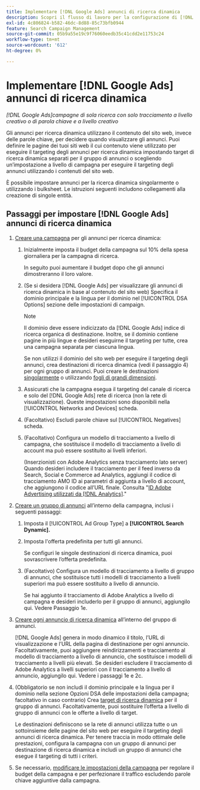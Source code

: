 ```yaml
---
title: Implementare [!DNL Google Ads] annunci di ricerca dinamica
description: Scopri il flusso di lavoro per la configurazione di [!DNL Google Ads] annunci di ricerca dinamica.
exl-id: 4c806824-b582-46dc-8d88-85c73bfb0944
feature: Search Campaign Management
source-git-commit: 05b9a55e19c9f76060eedb35c41cdd2e11753c24
workflow-type: tm+mt
source-wordcount: '612'
ht-degree: 0%

---
```


# Implementare [!DNL Google Ads] annunci di ricerca dinamica

*[!DNL Google Ads]campagne di sola ricerca con solo tracciamento a livello creativo o di parola chiave e a livello creativo*

Gli annunci per ricerca dinamica utilizzano il contenuto del sito web, invece delle parole chiave, per decidere quando visualizzare gli annunci. Puoi definire le pagine dei tuoi siti web il cui contenuto viene utilizzato per eseguire il targeting degli annunci per ricerca dinamica impostando target di ricerca dinamica separati per il gruppo di annunci o scegliendo un’impostazione a livello di campagna per eseguire il targeting degli annunci utilizzando i contenuti del sito web.

È possibile impostare annunci per la ricerca dinamica singolarmente o utilizzando i bulksheet. Le istruzioni seguenti includono collegamenti alla creazione di singole entità.

## Passaggi per impostare [!DNL Google Ads] annunci di ricerca dinamica

1. [Creare una campagna](/help/search-social-commerce/campaign-management/campaigns/campaign-manage.md) per gli annunci per ricerca dinamica:

   1. Inizialmente imposta il budget della campagna sul 10% della spesa giornaliera per la campagna di ricerca.

      In seguito puoi aumentare il budget dopo che gli annunci dimostreranno il loro valore.

   1. (Se si desidera [!DNL Google Ads] per visualizzare gli annunci di ricerca dinamica in base al contenuto del sito web) Specifica il dominio principale e la lingua per il dominio nel [!UICONTROL DSA Options] sezione delle impostazioni di campaign.

      >[!NOTE]
      >
      >Il dominio deve essere indicizzato da [!DNL Google Ads] indice di ricerca organica di destinazione. Inoltre, se il dominio contiene pagine in più lingue e desideri eseguirne il targeting per tutte, crea una campagna separata per ciascuna lingua.

      Se non utilizzi il dominio del sito web per eseguire il targeting degli annunci, crea destinazioni di ricerca dinamica (vedi il passaggio 4) per ogni gruppo di annunci. Puoi creare le destinazioni [singolarmente](/help/search-social-commerce/campaign-management/campaigns/dynamic-search-target-manage.md) o utilizzando [fogli di grandi dimensioni](/help/search-social-commerce/campaign-management/bulksheets/bulksheet-about.md).

   1. Assicurati che la campagna esegua il targeting del canale di ricerca e solo del [!DNL Google Ads] rete di ricerca (non la rete di visualizzazione). Queste impostazioni sono disponibili nella [!UICONTROL Networks and Devices] scheda.

   1. (Facoltativo) Escludi parole chiave sul [!UICONTROL Negatives] scheda.

   1. (Facoltativo) Configura un modello di tracciamento a livello di campagna, che sostituisce il modello di tracciamento a livello di account ma può essere sostituito ai livelli inferiori.

      (Inserzionisti con Adobe Analytics senza tracciamento lato server) Quando desideri includere il tracciamento per il feed inverso da Search, Social e Commerce ad Analytics, aggiungi il codice di tracciamento AMO ID ai parametri di aggiunta a livello di account, che aggiungono il codice all’URL finale. Consulta &quot;[ID Adobe Advertising utilizzati da [!DNL Analytics]](/help/integrations/analytics/ids.md).&quot;

1. [Creare un gruppo di annunci](/help/search-social-commerce/campaign-management/campaigns/ad-group-manage.md) all’interno della campagna, inclusi i seguenti passaggi:

   1. Imposta il [!UICONTROL Ad Group Type] a **[!UICONTROL Search Dynamic].**

   1. Imposta l&#39;offerta predefinita per tutti gli annunci.

      Se configuri le singole destinazioni di ricerca dinamica, puoi sovrascrivere l’offerta predefinita.

   1. (Facoltativo) Configura un modello di tracciamento a livello di gruppo di annunci, che sostituisce tutti i modelli di tracciamento a livelli superiori ma può essere sostituito a livello di annuncio.

      Se hai aggiunto il tracciamento di Adobe Analytics a livello di campagna e desideri includerlo per il gruppo di annunci, aggiungilo qui. Vedere Passaggio 1e.

1. [Creare ogni annuncio di ricerca dinamica](/help/search-social-commerce/campaign-management/campaigns/ad-manage.md) all’interno del gruppo di annunci.

   [!DNL Google Ads] genera in modo dinamico il titolo, l’URL di visualizzazione e l’URL della pagina di destinazione per ogni annuncio. Facoltativamente, puoi aggiungere reindirizzamenti e tracciamento al modello di tracciamento a livello di annuncio, che sostituisce i modelli di tracciamento a livelli più elevati.
Se desideri escludere il tracciamento di Adobe Analytics a livelli superiori con il tracciamento a livello di annuncio, aggiungilo qui. Vedere i passaggi 1e e 2c.

1. (Obbligatorio se non includi il dominio principale e la lingua per il dominio nella sezione Opzioni DSA delle impostazioni della campagna; facoltativo in caso contrario) Crea [target di ricerca dinamica](/help/search-social-commerce/campaign-management/campaigns/dynamic-search-target-manage.md) per il gruppo di annunci. Facoltativamente, puoi sostituire l’offerta a livello di gruppo di annunci con le offerte a livello di target.

   Le destinazioni definiscono se la rete di annunci utilizza tutte o un sottoinsieme delle pagine del sito web per eseguire il targeting degli annunci di ricerca dinamica. Per tenere traccia in modo ottimale delle prestazioni, configura la campagna con un gruppo di annunci per destinazione di ricerca dinamica e includi un gruppo di annunci che esegue il targeting di tutti i criteri.

1. Se necessario, [modificare le impostazioni della campagna](/help/search-social-commerce/campaign-management/campaigns/campaign-manage.md) per regolare il budget della campagna e per perfezionare il traffico escludendo parole chiave aggiuntive dalla campagna.
